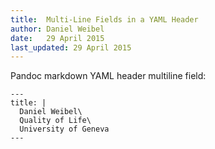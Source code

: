 ```yaml
---
title:  Multi-Line Fields in a YAML Header
author: Daniel Weibel
date:   29 April 2015
last_updated: 29 April 2015
---
```


Pandoc markdown YAML header multiline field:

~~~
---
title: |
  Daniel Weibel\
  Quality of Life\
  University of Geneva
---
~~~